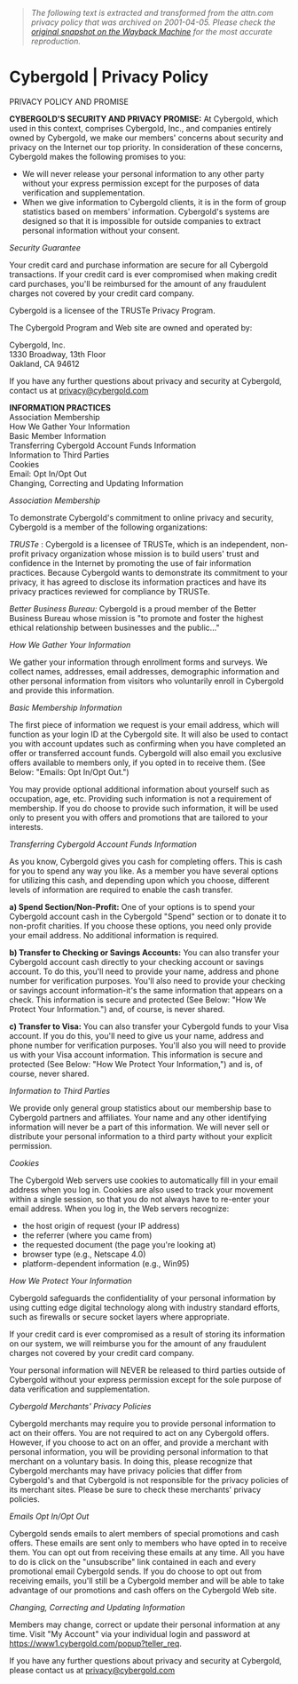 > *The following text is extracted and transformed from the attn.com privacy policy that was archived on 2001-04-05. Please check the [original snapshot on the Wayback Machine](https://web.archive.org/web/20010405012724id_/http%3A//www.attn.com/privacy.html) for the most accurate reproduction.*

# Cybergold | Privacy Policy

PRIVACY POLICY AND PROMISE

**CYBERGOLD'S SECURITY AND PRIVACY PROMISE:** At Cybergold, which used in this context, comprises Cybergold, Inc., and companies entirely owned by Cybergold, we make our members' concerns about security and privacy on the Internet our top priority. In consideration of these concerns, Cybergold makes the following promises to you: 

  * We will never release your personal information to any other party without your express permission except for the purposes of data verification and supplementation. 
  * When we give information to Cybergold clients, it is in the form of group statistics based on members' information. Cybergold's systems are designed so that it is impossible for outside companies to extract personal information without your consent. 



_Security Guarantee_

Your credit card and purchase information are secure for all Cybergold transactions. If your credit card is ever compromised when making credit card purchases, you'll be reimbursed for the amount of any fraudulent charges not covered by your credit card company. 

Cybergold is a licensee of the TRUSTe Privacy Program. 

The Cybergold Program and Web site are owned and operated by: 

Cybergold, Inc.  
1330 Broadway, 13th Floor  
Oakland, CA 94612  


If you have any further questions about privacy and security at Cybergold, contact us at [privacy@cybergold.com](mailto:privacy@cybergold.com)

**INFORMATION PRACTICES**  
Association Membership  
How We Gather Your Information  
Basic Member Information  
Transferring Cybergold Account Funds Information  
Information to Third Parties  
Cookies  
Email: Opt In/Opt Out  
Changing, Correcting and Updating Information  


_Association Membership_

To demonstrate Cybergold's commitment to online privacy and security, Cybergold is a member of the following organizations: 

_TRUSTe_ : Cybergold is a licensee of TRUSTe, which is an independent, non-profit privacy organization whose mission is to build users' trust and confidence in the Internet by promoting the use of fair information practices. Because Cybergold wants to demonstrate its commitment to your privacy, it has agreed to disclose its information practices and have its privacy practices reviewed for compliance by TRUSTe. 

_Better Business Bureau:_ Cybergold is a proud member of the Better Business Bureau whose mission is "to promote and foster the highest ethical relationship between businesses and the public…" 

_How We Gather Your Information_

We gather your information through enrollment forms and surveys. We collect names, addresses, email addresses, demographic information and other personal information from visitors who voluntarily enroll in Cybergold and provide this information. 

_Basic Membership Information_

The first piece of information we request is your email address, which will function as your login ID at the Cybergold site. It will also be used to contact you with account updates such as confirming when you have completed an offer or transferred account funds. Cybergold will also email you exclusive offers available to members only, if you opted in to receive them. (See Below: "Emails: Opt In/Opt Out.") 

You may provide optional additional information about yourself such as occupation, age, etc. Providing such information is not a requirement of membership. If you do choose to provide such information, it will be used only to present you with offers and promotions that are tailored to your interests. 

_Transferring Cybergold Account Funds Information_

As you know, Cybergold gives you cash for completing offers. This is cash for you to spend any way you like. As a member you have several options for utilizing this cash, and depending upon which you choose, different levels of information are required to enable the cash transfer. 

**a) Spend Section/Non-Profit:** One of your options is to spend your Cybergold account cash in the Cybergold "Spend" section or to donate it to non-profit charities. If you choose these options, you need only provide your email address. No additional information is required. 

**b) Transfer to Checking or Savings Accounts:** You can also transfer your Cybergold account cash directly to your checking account or savings account. To do this, you'll need to provide your name, address and phone number for verification purposes. You'll also need to provide your checking or savings account information-it's the same information that appears on a check. This information is secure and protected (See Below: "How We Protect Your Information.") and, of course, is never shared. 

**c) Transfer to Visa:** You can also transfer your Cybergold funds to your Visa account. If you do this, you'll need to give us your name, address and phone number for verification purposes. You'll also you will need to provide us with your Visa account information. This information is secure and protected (See Below: "How We Protect Your Information,") and is, of course, never shared. 

_Information to Third Parties_

We provide only general group statistics about our membership base to Cybergold partners and affiliates. Your name and any other identifying information will never be a part of this information. We will never sell or distribute your personal information to a third party without your explicit permission. 

_Cookies_

The Cybergold Web servers use cookies to automatically fill in your email address when you log in. Cookies are also used to track your movement within a single session, so that you do not always have to re-enter your email address. When you log in, the Web servers recognize: 

  * the host origin of request (your IP address) 
  * the referrer (where you came from) 
  * the requested document (the page you're looking at) 
  * browser type (e.g., Netscape 4.0) 
  * platform-dependent information (e.g., Win95) 



_How We Protect Your Information_

Cybergold safeguards the confidentiality of your personal information by using cutting edge digital technology along with industry standard efforts, such as firewalls or secure socket layers where appropriate. 

If your credit card is ever compromised as a result of storing its information on our system, we will reimburse you for the amount of any fraudulent charges not covered by your credit card company. 

Your personal information will NEVER be released to third parties outside of Cybergold without your express permission except for the sole purpose of data verification and supplementation. 

_Cybergold Merchants' Privacy Policies_

Cybergold merchants may require you to provide personal information to act on their offers. You are not required to act on any Cybergold offers. However, if you choose to act on an offer, and provide a merchant with personal information, you will be providing personal information to that merchant on a voluntary basis. In doing this, please recognize that Cybergold merchants may have privacy policies that differ from Cybergold's and that Cybergold is not responsible for the privacy policies of its merchant sites. Please be sure to check these merchants' privacy policies. 

_Emails Opt In/Opt Out_

Cybergold sends emails to alert members of special promotions and cash offers. These emails are sent only to members who have opted in to receive them. You can opt out from receiving these emails at any time. All you have to do is click on the "unsubscribe" link contained in each and every promotional email Cybergold sends. If you do choose to opt out from receiving emails, you'll still be a Cybergold member and will be able to take advantage of our promotions and cash offers on the Cybergold Web site. 

_Changing, Correcting and Updating Information_

Members may change, correct or update their personal information at any time. Visit "My Account" via your individual login and password at <https://www1.cybergold.com/popup?teller_req>. 

If you have any further questions about privacy and security at Cybergold, please contact us at [privacy@cybergold.com](mailto:privacy@cybergold.com)
